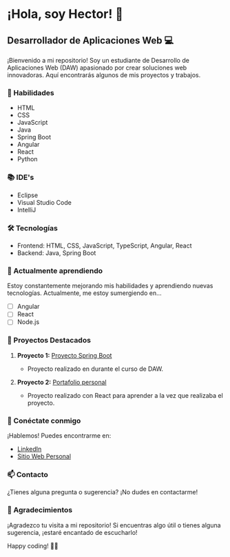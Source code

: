 # ¡Hola, soy Hector! 👋

## Desarrollador de Aplicaciones Web 💻

¡Bienvenido a mi repositorio! Soy un estudiante de Desarrollo de Aplicaciones Web (DAW) apasionado por crear soluciones web innovadoras. Aquí encontrarás algunos de mis proyectos y trabajos.

### 🚀 Habilidades

- HTML
- CSS
- JavaScript
- Java
- Spring Boot
- Angular
- React
- Python

### 📚 IDE's
- Eclipse
- Visual Studio Code
- IntelliJ

### 🛠️ Tecnologías

- Frontend: HTML, CSS, JavaScript, TypeScript, Angular, React
- Backend: Java, Spring Boot

### 🌱 Actualmente aprendiendo

Estoy constantemente mejorando mis habilidades y aprendiendo nuevas tecnologías. Actualmente, me estoy sumergiendo en...

- [ ] Angular
- [ ] React
- [ ] Node.js

### 📂 Proyectos Destacados

1. **Proyecto 1:** [Proyecto Spring Boot](https://github.com/Haktor23/ActividadDWES_futbol_mysql)
   - Proyecto realizado en durante el curso de DAW.
     
1. **Proyecto 2:** [Portafolio personal](https://github.com/Haktor23/Portafolio_Personal)
   - Proyecto realizado con React para aprender a la vez que realizaba el proyecto.


### 🤝 Conéctate conmigo

¡Hablemos! Puedes encontrarme en:

- [LinkedIn]([(https://www.linkedin.com/in/hector-burgos-mart%C3%AD-39ab182b0/)])
- [Sitio Web Personal]([(https://hectorbm-portfolio.vercel.app/)])

### 📫 Contacto

¿Tienes alguna pregunta o sugerencia? ¡No dudes en contactarme!

### 🙏 Agradecimientos

¡Agradezco tu visita a mi repositorio! Si encuentras algo útil o tienes alguna sugerencia, ¡estaré encantado de escucharlo!

Happy coding! 👨‍💻
